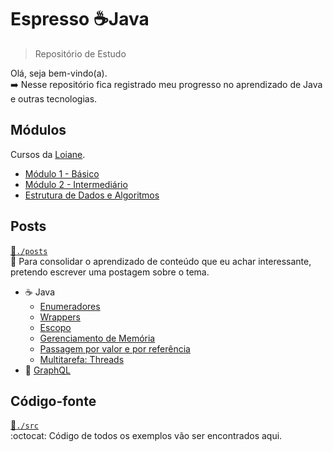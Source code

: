 # Espresso :coffee:Java
> Repositório de Estudo

Olá, seja bem-vindo(a).  
:arrow_right: Nesse repositório fica registrado meu progresso no aprendizado de Java e outras tecnologias.


## Módulos
Cursos da [Loiane](https://www.youtube.com/channel/UCqQn92noBhY9VKQy4xCHPsg).  
- [Módulo 1 - Básico ](https://www.youtube.com/playlist?list=PLGxZ4Rq3BOBq0KXHsp5J3PxyFaBIXVs3r)
- [Módulo 2 - Intermediário](https://www.youtube.com/playlist?list=PLGxZ4Rq3BOBoqYyFWOV_YbfBW80YGAGEI)
- [Estrutura de Dados e Algoritmos](https://www.youtube.com/playlist?list=PLGxZ4Rq3BOBrgumpzz-l8kFMw2DLERdxi)


## Posts
[:file_folder:`./posts`](./posts)   
:newspaper: Para consolidar o aprendizado de conteúdo que eu achar interessante, pretendo escrever uma postagem sobre o tema.
- :coffee: Java
  - [Enumeradores](./posts/Enumeradores.md)
  - [Wrappers](./posts/ClassesWrappers.md)
  - [Escopo](./posts/Escopo.md)
  - [Gerenciamento de Memória](./posts/GerenciamentoDeMemória.md)
  - [Passagem por valor e por referência](./posts/PassagemPorValorERef.md)
  - [Multitarefa: Threads](./posts/ProcessosThreads.md)
- :arrow_up_small: [GraphQL](./posts/graphql)

## Código-fonte
[:file_folder:`./src`](./src)   
:octocat: Código de todos os exemplos vão ser encontrados aqui.
